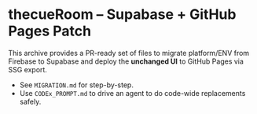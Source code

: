 # thecueRoom – Supabase + GitHub Pages Patch

This archive provides a PR-ready set of files to migrate platform/ENV from Firebase to Supabase
and deploy the **unchanged UI** to GitHub Pages via SSG export.

- See `MIGRATION.md` for step-by-step.
- Use `CODEx_PROMPT.md` to drive an agent to do code-wide replacements safely.
